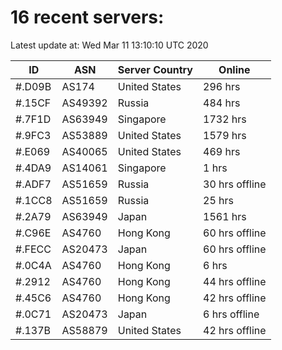 # 16 recent servers:

Latest update at: Wed Mar 11 13:10:10 UTC 2020

| ID | ASN | Server Country | Online |
| -- | --- | -------------- | ------ |
| #.D09B | AS174 | United States | 296 hrs |
| #.15CF | AS49392 | Russia | 484 hrs |
| #.7F1D | AS63949 | Singapore | 1732 hrs |
| #.9FC3 | AS53889 | United States | 1579 hrs |
| #.E069 | AS40065 | United States | 469 hrs |
| #.4DA9 | AS14061 | Singapore | 1 hrs |
| #.ADF7 | AS51659 | Russia | 30 hrs offline |
| #.1CC8 | AS51659 | Russia | 25 hrs |
| #.2A79 | AS63949 | Japan | 1561 hrs |
| #.C96E | AS4760 | Hong Kong | 60 hrs offline |
| #.FECC | AS20473 | Japan | 60 hrs offline |
| #.0C4A | AS4760 | Hong Kong | 6 hrs |
| #.2912 | AS4760 | Hong Kong | 44 hrs offline |
| #.45C6 | AS4760 | Hong Kong | 42 hrs offline |
| #.0C71 | AS20473 | Japan | 6 hrs offline |
| #.137B | AS58879 | United States | 42 hrs offline |

